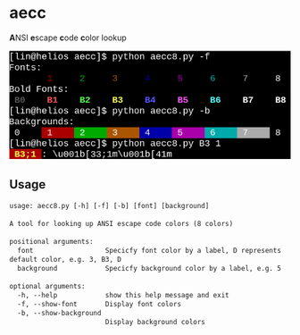 # aecc

**A**NSI **e**scape **c**ode **c**olor lookup

![](./screenshot.png)

## Usage

```
usage: aecc8.py [-h] [-f] [-b] [font] [background]

A tool for looking up ANSI escape code colors (8 colors)

positional arguments:
  font                  Specicfy font color by a label, D represents default color, e.g. 3, B3, D
  background            Specicfy background color by a label, e.g. 5

optional arguments:
  -h, --help            show this help message and exit
  -f, --show-font       Display font colors
  -b, --show-background
                        Display background colors

```